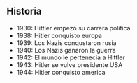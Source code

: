 ## Historia

- 1930: Hittler empezó su carrera politica
- 1938: Hitler conquisto europa
- 1939: Los Nazis conqustaron rusia
- 1940: Los Nazis ganaron la guerra
- 1942: El mundo le pertenecia a Hittler
- 1943: Hitler se vulve presidente USA
- 1944: Hitler conquisto america
